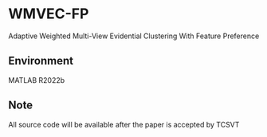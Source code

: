 # WMVEC-FP
Adaptive Weighted Multi-View Evidential Clustering With Feature Preference
## Environment
MATLAB R2022b
## Note
All source code will be available after the paper is accepted by TCSVT
